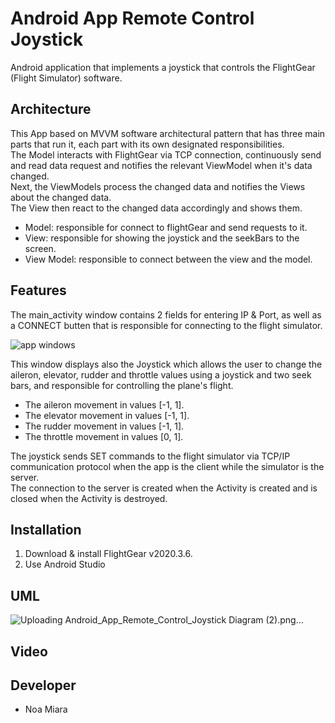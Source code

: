 # Android App Remote Control Joystick

Android application that implements a joystick that controls the FlightGear (Flight Simulator) software. 

## Architecture
This App based on MVVM software architectural pattern that has three main parts that run it, each part with its own designated responsibilities. </br>
The Model interacts with FlightGear via TCP connection, continuously send and read data request and notifies the relevant ViewModel when it's data changed. </br>
Next, the ViewModels process the changed data and notifies the Views about the changed data. </br>
The View then react to the changed data accordingly and shows them.
* Model: responsible for connect to flightGear and send requests to it.
* View:  responsible for showing the joystick and the seekBars to the screen.
* View Model: responsible to connect between the view and the model.

## Features

The main_activity window contains 2 fields for entering IP & Port, as well as a CONNECT butten that is responsible for connecting to the flight simulator. </br>


![app windows](https://user-images.githubusercontent.com/71879700/123542599-22246500-d753-11eb-988e-09e8c777c725.png)

This window displays also the Joystick which allows the user to change the aileron, elevator, rudder and throttle values using a joystick and two seek bars, and responsible for controlling the plane's flight.</br>

* The aileron movement in values [-1, 1]. </br>
* The elevator movement in values [-1, 1].</br>
* The rudder movement in values [-1, 1].</br>
* The throttle movement in values [0, 1].</br>

The joystick sends SET commands to the flight simulator via TCP/IP communication protocol when the app is the client while the simulator is the server.</br>
The connection to the server is created when the Activity is created and is closed when the Activity is destroyed.</br>

## Installation
1. Download & install FlightGear v2020.3.6. </br>
2. Use Android Studio

## UML

![Uploading Android_App_Remote_Control_Joystick Diagram (2).png…]()

## Video

## Developer
* Noa Miara
